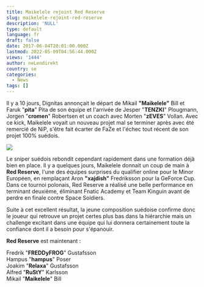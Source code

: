 ```yaml
---
title: Maikelele rejoint Red Reserve
slug: maikelele-rejoint-red-reserve
description: 'NULL'
type: default
language: fr
draft: false
date: 2017-06-04T20:01:00.000Z
lastmod: 2022-05-09T04:56:44.000Z
views: '1444'
author: neLendirekt
country: se
categories:
  - News
tags: []
---
```

Il y a 10 jours, Dignitas annonçait le départ de Mikail **"Maikelele"** Bill et Faruk "**pita**" Pita de son équipe et l'arrivée de Jesper "**TENZKI**" Plougmann, Jorgen "**cromen**" Robertsen et un coach avec Morten "**zEVES**" Vollan. Avec ce kick, Maikelele voyait un nouveau projet mal se terminer après avec été remercié de NiP, s'être fait écarter de FaZe et l'échec tout récent de son projet 100% suédois. 

![](/storage/images/593466d5ae1bd_14776980668407jpeg.jpeg)

Le sniper suédois rebondit cependant rapidement dans une formation déjà bien en place. Il y a quelques jours, Maikelele donnait un coup de main à **Red Reserve**, l'une des équipes surprises du qualifier online pour le Minor Européen, en remplaçant Aron **"xajdish"** Fredriksson pour la GeForce Cup. Dans ce tournoi polonais, Red Reserve a réalisé une belle performance en terminant deuxième, éliminant Fnatic Academy et Team Kinguin avant de perdre en finale contre Space Soldiers.

Suite à cet excellent résultat, la jeune composition suédoise confirme donc le joueur qui retrouve un projet certes plus bas dans la hiérarchie mais un challenge excitant dans une équipe qui lui donnera certainement toute la confiance dont il a besoin pour s'épanouir.

**Red Reserve** est maintenant : 

Fredrik "**FREDDyFROG**" Gustafsson  
Hampus "**hampus**" Poser  
Joakim "**Relaxa**" Gustafsson  
Alfred "**RuStY**" Karlsson  
Mikail "**Maikelele**" Bill
